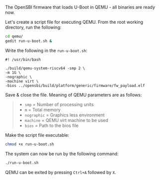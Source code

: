 The OpenSBI firmware that loads U-Boot in QEMU - all binaries are ready now.

Let's create a script file for executing QEMU. From the root working directory, run the following:
``` bash
cd qemu/
gedit run-u-boot.sh &
```

Write the following in the `run-u-boot.sh`:
```
#! /usr/bin/bash

./build/qemu-system-riscv64 -smp 2 \
-m 1G \
-nographic \
-machine virt \
-bios ../opensbi/build/platform/generic/firmware/fw_payload.elf
```
Save & close the file. Meaning of QEMU parameters are as follows:

> - `smp` = Number of processing units
> - `m` = Total memory
> - `nographic` = Graphics less environment
> - `machine` = QEMU virt machine to be used
> - `bios` = Path to the bios file

Make the script file executable:
``` bash
chmod +x run-u-boot.sh
```

The system can now be run by the following command:
``` bash
./run-u-boot.sh
```

QEMU can be exited by pressing `Ctrl+A` followed by `X`.
